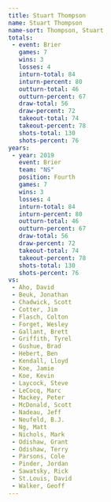 ```yaml
---
title: Stuart Thompson
name: Stuart Thompson
name-sort: Thompson, Stuart
totals:
 - event: Brier
   games: 7
   wins: 3
   losses: 4
   inturn-total: 84
   inturn-percent: 80
   outturn-total: 46
   outturn-percent: 67
   draw-total: 56
   draw-percent: 72
   takeout-total: 74
   takeout-percent: 78
   shots-total: 130
   shots-percent: 76
years:
 - year: 2019
   event: Brier
   team: "NS"
   position: Fourth
   games: 7
   wins: 3
   losses: 4
   inturn-total: 84
   inturn-percent: 80
   outturn-total: 46
   outturn-percent: 67
   draw-total: 56
   draw-percent: 72
   takeout-total: 74
   takeout-percent: 78
   shots-total: 130
   shots-percent: 76
vs:
 - Aho, David
 - Beuk, Jonathan
 - Chadwick, Scott
 - Cotter, Jim
 - Flasch, Colton
 - Forget, Wesley
 - Gallant, Brett
 - Griffith, Tyrel
 - Gushue, Brad
 - Hebert, Ben
 - Kendall, Lloyd
 - Koe, Jamie
 - Koe, Kevin
 - Laycock, Steve
 - LeCocq, Marc
 - Mackey, Peter
 - McDonald, Scott
 - Nadeau, Jeff
 - Neufeld, B.J.
 - Ng, Matt
 - Nichols, Mark
 - Odishaw, Grant
 - Odishaw, Terry
 - Parsons, Cole
 - Pinder, Jordan
 - Sawatsky, Rick
 - St.Louis, David
 - Walker, Geoff
---
```

